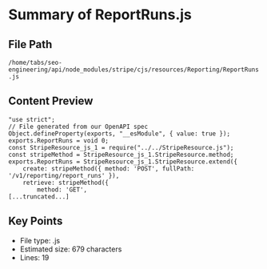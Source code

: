 # Summary of ReportRuns.js
  
## File Path
`/home/tabs/seo-engineering/api/node_modules/stripe/cjs/resources/Reporting/ReportRuns.js`

## Content Preview
```
"use strict";
// File generated from our OpenAPI spec
Object.defineProperty(exports, "__esModule", { value: true });
exports.ReportRuns = void 0;
const StripeResource_js_1 = require("../../StripeResource.js");
const stripeMethod = StripeResource_js_1.StripeResource.method;
exports.ReportRuns = StripeResource_js_1.StripeResource.extend({
    create: stripeMethod({ method: 'POST', fullPath: '/v1/reporting/report_runs' }),
    retrieve: stripeMethod({
        method: 'GET',
[...truncated...]
```

## Key Points
- File type: .js
- Estimated size: 679 characters
- Lines: 19
